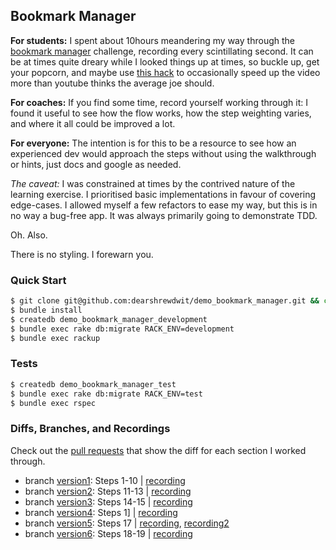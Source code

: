 ## Bookmark Manager

**For students:** I spent about 10hours meandering my way through the [bookmark manager](https://github.com/makersacademy/course/blob/master/bookmark_manager/00_challenge_map.md) challenge, recording every scintillating second. It can be at times quite dreary while I looked things up at times, so buckle up, get your popcorn, and maybe use [this hack](https://www.quora.com/Is-there-a-way-of-watching-YouTube-videos-at-higher-than-2x-speed) to occasionally speed up the video more than youtube thinks the average joe should.

**For coaches:** If you find some time, record yourself working through it: I found it useful to see how the flow works, how the step weighting varies, and where it all could be improved a lot.

**For everyone:** The intention is for this to be a resource to see how an experienced dev would approach the steps without using the walkthrough or hints, just docs and google as needed.

_The caveat:_ I was constrained at times by the contrived nature of the learning exercise. I prioritised basic implementations in favour of covering edge-cases. I allowed myself a few refactors to ease my way, but this is in no way a bug-free app. It was always primarily going to demonstrate TDD.

Oh. Also.

There is no styling. I forewarn you.

### Quick Start
```sh
$ git clone git@github.com:dearshrewdwit/demo_bookmark_manager.git && cd demo_bookmark_manager
$ bundle install
$ createdb demo_bookmark_manager_development
$ bundle exec rake db:migrate RACK_ENV=development
$ bundle exec rackup
```

### Tests

```sh
$ createdb demo_bookmark_manager_test
$ bundle exec rake db:migrate RACK_ENV=test
$ bundle exec rspec
```

### Diffs, Branches, and Recordings

Check out the [pull requests](https://github.com/dearshrewdwit/demo_bookmark_manager/pulls) that show the diff for each section I worked through.
- branch [version1](https://github.com/dearshrewdwit/demo_bookmark_manager/tree/version1): Steps 1-10 | [recording](https://youtu.be/LHX1SqQ5F-g)
- branch [version2](https://github.com/dearshrewdwit/demo_bookmark_manager/tree/version2): Steps 11-13 | [recording](https://youtu.be/lfcUauCejx4)
- branch [version3](https://github.com/dearshrewdwit/demo_bookmark_manager/tree/version3): Steps 14-15 | [recording](https://youtu.be/c7vVCXJzjX0)
- branch [version4](https://github.com/dearshrewdwit/demo_bookmark_manager/tree/version4): Steps 1] | [recording](https://youtu.be/-FiN_820MEc)
- branch [version5](https://github.com/dearshrewdwit/demo_bookmark_manager/tree/version5): Steps 17 | [recording](https://youtu.be/lUgXzqBaDT4), [recording2](https://youtu.be/weFlLixdrBw)
- branch [version6](https://github.com/dearshrewdwit/demo_bookmark_manager/tree/version6): Steps 18-19 | [recording](https://youtu.be/sV346p8zIkQ)
